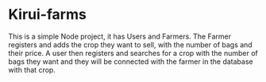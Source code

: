 # Kirui-farms 

This is a simple Node project, it has Users and Farmers. 
The Farmer registers  and adds the crop they want to sell, with the number of bags and their price. 
A user then registers and searches for a crop with the number of bags they want and they will be connected with the farmer in the database with that crop. 

